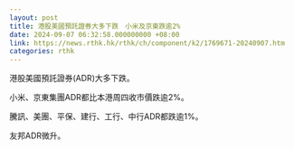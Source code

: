 ```yaml
---
layout: post
title: 港股美國預託證券大多下跌　小米及京東跌逾2%
date: 2024-09-07 06:32:58.000000000 +08:00
link: https://news.rthk.hk/rthk/ch/component/k2/1769671-20240907.htm
categories: rthk
---
```


港股美國預託證券(ADR)大多下跌。

小米、京東集團ADR都比本港周四收市價跌逾2%。

騰訊、美團、平保、建行、工行、中行ADR都跌逾1%。

友邦ADR微升。
